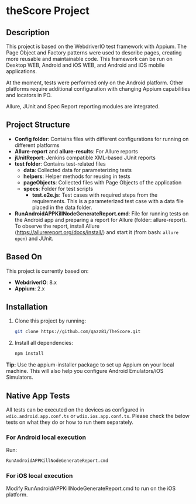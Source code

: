 # theScore Project

## Description
This project is based on the WebdriverIO test framework with Appium. The Page Object and Factory patterns were used to describe pages, creating more reusable and maintainable code. This framework can be run on Desktop WEB, Android and iOS WEB, and Android and iOS mobile applications.

At the moment, tests were performed only on the Android platform. Other platforms require additional configuration with changing Appium capabilities and locators in PO.

Allure, JUnit and Spec Report reporting modules are integrated.

## Project Structure

- **Config folder**: Contains files with different configurations for running on different platforms
- **Allure-report** and **allure-results**: For Allure reports
- **jUnitReport**: Jenkins compatible XML-based JUnit reports
- **test folder**: Contains test-related files
  - **data**: Collected data for parameterizing tests
  - **helpers**: Helper methods for reusing in tests
  - **pageObjects**: Collected files with Page Objects of the application
  - **specs**: Folder for test scripts
    - **test.e2e.js**: Test cases with required steps from the requirements. This is a parameterized test case with a data file placed in the data folder.
- **RunAndroidAPPKillNodeGenerateReport.cmd**: File for running tests on the Android app and preparing a report for Allure (folder: allure-report). To observe the report, install Allure (https://allurereport.org/docs/install/) and start it (from bash: `allure open`) and JUnit.

## Based On
This project is currently based on:
- **WebdriverIO**: 8.x
- **Appium**: 2.x

## Installation

1. Clone this project by running:
    ```sh
    git clone https://github.com/qazz81/TheScore.git
    ```

2. Install all dependencies:
    ```sh
    npm install
    ```

**Tip:** Use the appium-installer package to set up Appium on your local machine. This will also help you configure Android Emulators/iOS Simulators.

## Native App Tests

All tests can be executed on the devices as configured in `wdio.android.app.conf.ts` or `wdio.ios.app.conf.ts`. Please check the below tests on what they do or how to run them separately.

### For Android local execution
Run:
```sh
RunAndroidAPPKillNodeGenerateReport.cmd
```
### For iOS local execution
Modify RunAndroidAPPKillNodeGenerateReport.cmd to run on the iOS platform.
